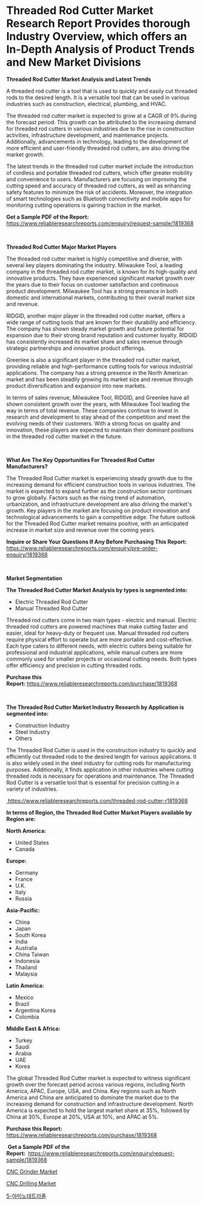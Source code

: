 <p><h1>Threaded Rod Cutter Market Research Report Provides thorough Industry Overview, which offers an In-Depth Analysis of Product Trends and New Market Divisions</h1></p><p><strong>Threaded Rod Cutter Market Analysis and Latest Trends</strong></p>
<p><p>A threaded rod cutter is a tool that is used to quickly and easily cut threaded rods to the desired length. It is a versatile tool that can be used in various industries such as construction, electrical, plumbing, and HVAC.</p><p>The threaded rod cutter market is expected to grow at a CAGR of 9% during the forecast period. This growth can be attributed to the increasing demand for threaded rod cutters in various industries due to the rise in construction activities, infrastructure development, and maintenance projects. Additionally, advancements in technology, leading to the development of more efficient and user-friendly threaded rod cutters, are also driving the market growth.</p><p>The latest trends in the threaded rod cutter market include the introduction of cordless and portable threaded rod cutters, which offer greater mobility and convenience to users. Manufacturers are focusing on improving the cutting speed and accuracy of threaded rod cutters, as well as enhancing safety features to minimize the risk of accidents. Moreover, the integration of smart technologies such as Bluetooth connectivity and mobile apps for monitoring cutting operations is gaining traction in the market.</p></p>
<p><strong>Get a Sample PDF of the Report:&nbsp;</strong> <a href="https://www.reliableresearchreports.com/enquiry/request-sample/1819368">https://www.reliableresearchreports.com/enquiry/request-sample/1819368</a></p>
<p>&nbsp;</p>
<p><strong>Threaded Rod Cutter Major Market Players</strong></p>
<p><p>The threaded rod cutter market is highly competitive and diverse, with several key players dominating the industry. Milwaukee Tool, a leading company in the threaded rod cutter market, is known for its high-quality and innovative products. They have experienced significant market growth over the years due to their focus on customer satisfaction and continuous product development. Milwaukee Tool has a strong presence in both domestic and international markets, contributing to their overall market size and revenue.</p><p>RIDGID, another major player in the threaded rod cutter market, offers a wide range of cutting tools that are known for their durability and efficiency. The company has shown steady market growth and future potential for expansion due to their strong brand reputation and customer loyalty. RIDGID has consistently increased its market share and sales revenue through strategic partnerships and innovative product offerings.</p><p>Greenlee is also a significant player in the threaded rod cutter market, providing reliable and high-performance cutting tools for various industrial applications. The company has a strong presence in the North American market and has been steadily growing its market size and revenue through product diversification and expansion into new markets.</p><p>In terms of sales revenue, Milwaukee Tool, RIDGID, and Greenlee have all shown consistent growth over the years, with Milwaukee Tool leading the way in terms of total revenue. These companies continue to invest in research and development to stay ahead of the competition and meet the evolving needs of their customers. With a strong focus on quality and innovation, these players are expected to maintain their dominant positions in the threaded rod cutter market in the future.</p></p>
<p>&nbsp;</p>
<p><strong>What Are The Key Opportunities For Threaded Rod Cutter Manufacturers?</strong></p>
<p><p>The Threaded Rod Cutter market is experiencing steady growth due to the increasing demand for efficient construction tools in various industries. The market is expected to expand further as the construction sector continues to grow globally. Factors such as the rising trend of automation, urbanization, and infrastructure development are also driving the market's growth. Key players in the market are focusing on product innovation and technological advancements to gain a competitive edge. The future outlook for the Threaded Rod Cutter market remains positive, with an anticipated increase in market size and revenue over the coming years.</p></p>
<p><strong>Inquire or Share Your Questions If Any Before Purchasing This Report:</strong> <a href="https://www.reliableresearchreports.com/enquiry/pre-order-enquiry/1819368">https://www.reliableresearchreports.com/enquiry/pre-order-enquiry/1819368</a></p>
<p>&nbsp;</p>
<p><strong>Market Segmentation</strong></p>
<p><strong>The Threaded Rod Cutter Market Analysis by types is segmented into:</strong></p>
<p><ul><li>Electric Threaded Rod Cutter</li><li>Manual Threaded Rod Cutter</li></ul></p>
<p><p>Threaded rod cutters come in two main types - electric and manual. Electric threaded rod cutters are powered machines that make cutting faster and easier, ideal for heavy-duty or frequent use. Manual threaded rod cutters require physical effort to operate but are more portable and cost-effective. Each type caters to different needs, with electric cutters being suitable for professional and industrial applications, while manual cutters are more commonly used for smaller projects or occasional cutting needs. Both types offer efficiency and precision in cutting threaded rods.</p></p>
<p><strong>Purchase this Report:&nbsp;</strong><a href="https://www.reliableresearchreports.com/purchase/1819368">https://www.reliableresearchreports.com/purchase/1819368</a></p>
<p>&nbsp;</p>
<p><strong>The Threaded Rod Cutter Market Industry Research by Application is segmented into:</strong></p>
<p><ul><li>Construction Industry</li><li>Steel Industry</li><li>Others</li></ul></p>
<p><p>The Threaded Rod Cutter is used in the construction industry to quickly and efficiently cut threaded rods to the desired length for various applications. It is also widely used in the steel industry for cutting rods for manufacturing purposes. Additionally, it finds application in other industries where cutting threaded rods is necessary for operations and maintenance. The Threaded Rod Cutter is a versatile tool that is essential for precision cutting in a variety of industries.</p></p>
<p><a href="https://www.reliableresearchreports.com/threaded-rod-cutter-r1819368">&nbsp;https://www.reliableresearchreports.com/threaded-rod-cutter-r1819368</a></p>
<p><strong>In terms of Region, the Threaded Rod Cutter Market Players available by Region are:</strong></p>
<p>
    <p> <strong> North America: </strong>
        <ul>
            <li>United States</li>
            <li>Canada</li>
        </ul>
        </p> 
    <p> <strong> Europe: </strong>
        <ul>
            <li>Germany</li>
            <li>France</li>
            <li>U.K.</li>
            <li>Italy</li>
            <li>Russia</li>
        </ul>
        </p> 
    <p> <strong> Asia-Pacific: </strong>
        <ul>
            <li>China</li>
            <li>Japan</li>
            <li>South Korea</li>
            <li>India</li>
            <li>Australia</li>
            <li>China Taiwan</li>
            <li>Indonesia</li>
            <li>Thailand</li>
            <li>Malaysia</li>
        </ul>
        </p> 
    <p> <strong> Latin America: </strong>
        <ul>
            <li>Mexico</li>
            <li>Brazil</li>
            <li>Argentina Korea</li>
            <li>Colombia</li>
        </ul>
        </p> 
    <p> <strong> Middle East & Africa: </strong>
        <ul>
            <li>Turkey</li>
            <li>Saudi</li>
            <li>Arabia</li>
            <li>UAE</li>
            <li>Korea</li>
        </ul>
    </p>
    </p>
<p><p>The global Threaded Rod Cutter market is expected to witness significant growth over the forecast period across various regions, including North America, APAC, Europe, USA, and China. Key regions such as North America and China are anticipated to dominate the market due to the increasing demand for construction and infrastructure development. North America is expected to hold the largest market share at 35%, followed by China at 30%, Europe at 20%, USA at 10%, and APAC at 5%.</p></p>
<p><strong>Purchase this Report: </strong><a href="https://www.reliableresearchreports.com/purchase/1819368">https://www.reliableresearchreports.com/purchase/1819368</a></p>
<p>&nbsp;<strong>Get a Sample PDF of the Report:&nbsp;&nbsp;</strong><a href="https://www.reliableresearchreports.com/enquiry/request-sample/1819368">https://www.reliableresearchreports.com/enquiry/request-sample/1819368</a></p>
<p><strong></strong></p>
<p><p><a href="https://github.com/JuliaFadel1922/Market-Research-Report-List-1/blob/main/cnc-grinder-market.md">CNC Grinder Market</a></p><p><a href="https://github.com/faniayasa/Market-Research-Report-List-1/blob/main/cnc-drilling-market.md">CNC Drilling Market</a></p><p><a href="https://medium.com/@candidarowe2022/2024%EB%85%84%EB%B6%80%ED%84%B0-2031%EB%85%84%EA%B9%8C%EC%A7%80%EC%9D%98-5-%EC%95%84%EB%AF%B8%EB%85%B8%ED%85%8C%ED%8A%B8%EB%9D%BC%EC%A1%B8-%EC%8B%9C%EC%9E%A5-%EC%84%B1%EC%9E%A5-%EC%A0%84%EB%A7%9D-%EB%B0%8F-%EC%8B%9C%EC%9E%A5-%EB%8F%99%ED%96%A5-%EB%B6%84%EC%84%9D-%EC%A7%80%EC%97%AD-%EC%A0%84%EB%A7%9D-%EB%B0%8F-%EC%88%98%EC%9D%B5%EB%A5%A0%EC%97%90-%EB%94%B0%EB%9D%BC-cagr%EB%A1%9C-%EC%98%88%EC%B8%A1%ED%95%A9%EB%8B%88%EB%8B%A4-da2595a5c533">5-아미노테트라졸</a></p></p>
